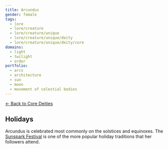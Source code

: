```yaml
---
title: Arcundus
gender: female
tags:
  - lore
  - lore/creature
  - lore/creature/unique
  - lore/creature/unique/deity
  - lore/creature/unique/deity/core
domains:
  - light
  - twilight
  - order
portfolio:
  - arcs
  - architecture
  - sun
  - moon
  - movement of celestial bodies
---
```


[<- Back to Core Deities](index.md)

## Holidays

Arcundus is celebrated most commonly on the solstices and equinoxes. The [Sunspark Festival](../../../../event/recurring/holiday/sunspark-festival.md) is one of the more popular holiday traditions that her followers attend.
